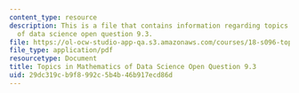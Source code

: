 ```yaml
---
content_type: resource
description: This is a file that contains information regarding topics in mathematics
  of data science open question 9.3.
file: https://ol-ocw-studio-app-qa.s3.amazonaws.com/courses/18-s096-topics-in-mathematics-of-data-science-fall-2015/29dc319cb9f8992c5b4b46b917ecd86d_MIT18_S096F15_Open9.3.pdf
file_type: application/pdf
resourcetype: Document
title: Topics in Mathematics of Data Science Open Question 9.3
uid: 29dc319c-b9f8-992c-5b4b-46b917ecd86d
---
```


